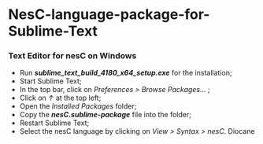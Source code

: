 # NesC-language-package-for-Sublime-Text
### Text Editor for nesC on Windows

- Run ***sublime_text_build_4180_x64_setup.exe*** for the installation;  
- Start Sublime Text;
- In the top bar, click on *Preferences > Browse Packages...* ;
- Click on *↑* at the top left;
- Open the *Installed Packages* folder;
- Copy the ***nesC.sublime-package*** file into the folder;
- Restart Sublime Text;
- Select the nesC language by clicking on *View > Syntax > nesC*.
Diocane
